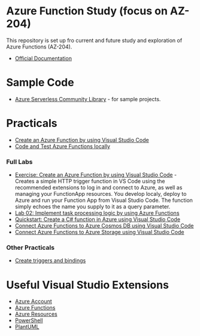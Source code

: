 # Azure Function Study (focus on AZ-204)

This repository is set up fro current and future study and exploration of Azure Functions (AZ-204).
- [Official Documentation](https://learn.microsoft.com/en-us/azure/azure-functions/)

# Sample Code

- [Azure Serverless Community Library](https://serverlesslibrary.net/?technology=Functions%203.x%2CFunctions%202.x%2CFunctions%201.x) - for sample projects.


# Practicals
- [Create an Azure Function by using Visual Studio Code](https://learn.microsoft.com/en-us/training/modules/develop-azure-functions/5-create-function-visual-studio-code)
- [Code and Test Azure Functions locally](https://learn.microsoft.com/en-us/azure/azure-functions/functions-develop-local)

### Full Labs

- [Exercise: Create an Azure Function by using Visual Studio Code](https://learn.microsoft.com/en-us/training/modules/develop-azure-functions/5-create-function-visual-studio-code) - Creates a simple HTTP trigger function in VS Code using the recommended extensions to log in and connect to Azure, as well as managing your FunctionApp resources. You develop localy, deploy to Azure and run your Function App from Visual Studio Code. The function simply echoes the name you supply to it as a query parameter.
- [Lab 02: Implement task processing logic by using Azure Functions](https://microsoftlearning.github.io/AZ-204-DevelopingSolutionsforMicrosoftAzure/Instructions/Labs/AZ-204_lab_02.html)
- [Quickstart: Create a C# function in Azure using Visual Studio Code](https://learn.microsoft.com/en-us/azure/azure-functions/create-first-function-vs-code-csharp)
- [Connect Azure Functions to Azure Cosmos DB using Visual Studio Code](https://learn.microsoft.com/en-us/azure/azure-functions/functions-add-output-binding-cosmos-db-vs-code?pivots%3Dprogramming-language-csharp%26tabs%3Disolated-process%2Cv1)
- [Connect Azure Functions to Azure Storage using Visual Studio Code](https://learn.microsoft.com/en-us/azure/azure-functions/functions-add-output-binding-storage-queue-vs-code?pivots%3Dprogramming-language-csharp%26tabs%3Disolated-process%2Cv1)

### Other Practicals

- [Create triggers and bindings](https://learn.microsoft.com/en-us/training/modules/develop-azure-functions/3-create-triggers-bindings)


# Useful Visual Studio Extensions

- [Azure Account](https://marketplace.visualstudio.com/items?itemName=ms-vscode.azure-account)
- [Azure Functions](https://marketplace.visualstudio.com/items?itemName=ms-azuretools.vscode-azurefunctions)
- [Azure Resources](https://marketplace.visualstudio.com/items?itemName=ms-azuretools.vscode-azureresourcegroups)
- [PowerShell](https://marketplace.visualstudio.com/items?itemName=ms-vscode.PowerShell)
- [PlantUML](https://marketplace.visualstudio.com/items?itemName=jebbs.plantuml)